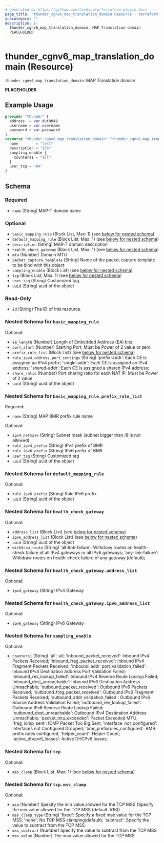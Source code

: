 ```yaml
---
# generated by https://github.com/hashicorp/terraform-plugin-docs
page_title: "thunder_cgnv6_map_translation_domain Resource - terraform-provider-thunder"
subcategory: ""
description: |-
  thunder_cgnv6_map_translation_domain: MAP Translation domain
  PLACEHOLDER
---
```


# thunder_cgnv6_map_translation_domain (Resource)

`thunder_cgnv6_map_translation_domain`: MAP Translation domain

__PLACEHOLDER__

## Example Usage

```terraform
provider "thunder" {
  address  = var.dut9049
  username = var.username
  password = var.password
}
resource "thunder_cgnv6_map_translation_domain" "thunder_cgnv6_map_translation_domain" {
  name        = "test"
  description = "156"
  sampling_enable {
    counters1 = "all"
  }
  user_tag = "84"
}
```

<!-- schema generated by tfplugindocs -->
## Schema

### Required

- `name` (String) MAP-T domain name

### Optional

- `basic_mapping_rule` (Block List, Max: 1) (see [below for nested schema](#nestedblock--basic_mapping_rule))
- `default_mapping_rule` (Block List, Max: 1) (see [below for nested schema](#nestedblock--default_mapping_rule))
- `description` (String) MAP-T domain description
- `health_check_gateway` (Block List, Max: 1) (see [below for nested schema](#nestedblock--health_check_gateway))
- `mtu` (Number) Domain MTU
- `packet_capture_template` (String) Name of the packet capture template to be bind with this object
- `sampling_enable` (Block List) (see [below for nested schema](#nestedblock--sampling_enable))
- `tcp` (Block List, Max: 1) (see [below for nested schema](#nestedblock--tcp))
- `user_tag` (String) Customized tag
- `uuid` (String) uuid of the object

### Read-Only

- `id` (String) The ID of this resource.

<a id="nestedblock--basic_mapping_rule"></a>
### Nested Schema for `basic_mapping_rule`

Optional:

- `ea_length` (Number) Length of Embedded Address (EA) bits
- `port_start` (Number) Starting Port, Must be Power of 2 value or zero
- `prefix_rule_list` (Block List) (see [below for nested schema](#nestedblock--basic_mapping_rule--prefix_rule_list))
- `rule_ipv4_address_port_settings` (String) 'prefix-addr': Each CE is assigned an IPv4 prefix; 'single-addr': Each CE is assigned an IPv4 address; 'shared-addr': Each CE is assigned a shared IPv4 address;
- `share_ratio` (Number) Port sharing ratio for each NAT IP. Must be Power of 2 value
- `uuid` (String) uuid of the object

<a id="nestedblock--basic_mapping_rule--prefix_rule_list"></a>
### Nested Schema for `basic_mapping_rule.prefix_rule_list`

Required:

- `name` (String) MAP BMR prefix rule name

Optional:

- `ipv4_netmask` (String) Subnet mask (subnet bigger than /8 is not allowed)
- `rule_ipv4_prefix` (String) IPv4 prefix of BMR
- `rule_ipv6_prefix` (String) IPv6 prefix of BMR
- `user_tag` (String) Customized tag
- `uuid` (String) uuid of the object



<a id="nestedblock--default_mapping_rule"></a>
### Nested Schema for `default_mapping_rule`

Optional:

- `rule_ipv6_prefix` (String) Rule IPv6 prefix
- `uuid` (String) uuid of the object


<a id="nestedblock--health_check_gateway"></a>
### Nested Schema for `health_check_gateway`

Optional:

- `address_list` (Block List) (see [below for nested schema](#nestedblock--health_check_gateway--address_list))
- `ipv6_address_list` (Block List) (see [below for nested schema](#nestedblock--health_check_gateway--ipv6_address_list))
- `uuid` (String) uuid of the object
- `withdraw_route` (String) 'all-link-failure': Withdraw routes on health-check failure of all IPv4 gateways or all IPv6 gateways; 'any-link-failure': Withdraw routes on health-check failure of any gateway (default);

<a id="nestedblock--health_check_gateway--address_list"></a>
### Nested Schema for `health_check_gateway.address_list`

Optional:

- `ipv4_gateway` (String) IPv4 Gateway


<a id="nestedblock--health_check_gateway--ipv6_address_list"></a>
### Nested Schema for `health_check_gateway.ipv6_address_list`

Optional:

- `ipv6_gateway` (String) IPv6 Gateway



<a id="nestedblock--sampling_enable"></a>
### Nested Schema for `sampling_enable`

Optional:

- `counters1` (String) 'all': all; 'inbound_packet_received': Inbound IPv4 Packets Received; 'inbound_frag_packet_received': Inbound IPv4 Fragment Packets Received; 'inbound_addr_port_validation_failed': Inbound IPv4 Destination Address Port Validation Failed; 'inbound_rev_lookup_failed': Inbound IPv4 Reverse Route Lookup Failed; 'inbound_dest_unreachable': Inbound IPv6 Destination Address Unreachable; 'outbound_packet_received': Outbound IPv6 Packets Received; 'outbound_frag_packet_received': Outbound IPv6 Fragment Packets Received; 'outbound_addr_validation_failed': Outbound IPv6 Source Address Validation Failed; 'outbound_rev_lookup_failed': Outbound IPv6 Reverse Route Lookup Failed; 'outbound_dest_unreachable': Outbound IPv4 Destination Address Unreachable; 'packet_mtu_exceeded': Packet Exceeded MTU; 'frag_icmp_sent': ICMP Packet Too Big Sent; 'interface_not_configured': Interfaces not Configured Dropped; 'bmr_prefixrules_configured': BMR prefix rules configured; 'helper_count': Helper Count; 'active_dhcpv6_leases': Active DHCPv6 leases;


<a id="nestedblock--tcp"></a>
### Nested Schema for `tcp`

Optional:

- `mss_clamp` (Block List, Max: 1) (see [below for nested schema](#nestedblock--tcp--mss_clamp))

<a id="nestedblock--tcp--mss_clamp"></a>
### Nested Schema for `tcp.mss_clamp`

Optional:

- `min` (Number) Specify the min value allowed for the TCP MSS (Specify the min value allowed for the TCP MSS (default: 516))
- `mss_clamp_type` (String) 'fixed': Specify a fixed max value for the TCP MSS; 'none': No TCP MSS clamping(default); 'subtract': Specify the value to subtract from the TCP MSS;
- `mss_subtract` (Number) Specify the value to subtract from the TCP MSS
- `mss_value` (Number) The max value allowed for the TCP MSS


